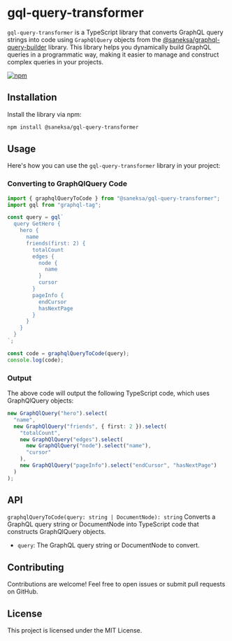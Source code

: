 # gql-query-transformer

`gql-query-transformer` is a TypeScript library that converts GraphQL query strings into code using `GraphQlQuery` objects from the [@saneksa/graphql-query-builder](https://www.npmjs.com/package/@saneksa/graphql-query-builder) library. This library helps you dynamically build GraphQL queries in a programmatic way, making it easier to manage and construct complex queries in your projects.

<a href="https://www.npmjs.com/package/@saneksa/gql-query-transformer">
    <img alt="npm" src="https://img.shields.io/npm/v/@saneksa/gql-query-transformer?style=for-the-badge">
</a>

## Installation

Install the library via npm:

```sh
npm install @saneksa/gql-query-transformer
```

## Usage

Here's how you can use the `gql-query-transformer` library in your project:

### Converting to GraphQlQuery Code

```ts
import { graphqlQueryToCode } from "@saneksa/gql-query-transformer";
import gql from "graphql-tag";

const query = gql`
  query GetHero {
    hero {
      name
      friends(first: 2) {
        totalCount
        edges {
          node {
            name
          }
          cursor
        }
        pageInfo {
          endCursor
          hasNextPage
        }
      }
    }
  }
`;

const code = graphqlQueryToCode(query);
console.log(code);
```

### Output

The above code will output the following TypeScript code, which uses GraphQlQuery objects:

```ts
new GraphQlQuery("hero").select(
  "name",
  new GraphQlQuery("friends", { first: 2 }).select(
    "totalCount",
    new GraphQlQuery("edges").select(
      new GraphQlQuery("node").select("name"),
      "cursor"
    ),
    new GraphQlQuery("pageInfo").select("endCursor", "hasNextPage")
  )
);
```

## API

`graphqlQueryToCode(query: string | DocumentNode): string`
Converts a GraphQL query string or DocumentNode into TypeScript code that constructs GraphQlQuery objects.

- `query`: The GraphQL query string or DocumentNode to convert.

## Contributing

Contributions are welcome! Feel free to open issues or submit pull requests on GitHub.

## License

This project is licensed under the MIT License.
